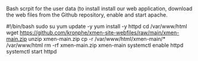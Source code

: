 Bash scrpit for the user data (to install install our web application, download the web files from the Github repository, enable and start apache.

#!/bin/bash
sudo su
yum update -y
yum install -y httpd
cd /var/www/html
wget https://github.com/kronphe/xmen-site-webfiles/raw/main/xmen-main.zip
unzip xmen-main.zip
cp -r /var/www/html/xmen-main/* /var/www/html
rm -rf xmen-main.zip xmen-main
systemctl enable httpd
systemctl start httpd
